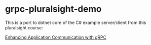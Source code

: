 # grpc-pluralsight-demo

This is a port to dotnet core of the C# example server/client from this pluralsight course:

[Enhancing Application Communication with gRPC](https://app.pluralsight.com/library/courses/grpc-enhancing-application-communication/table-of-contents)
